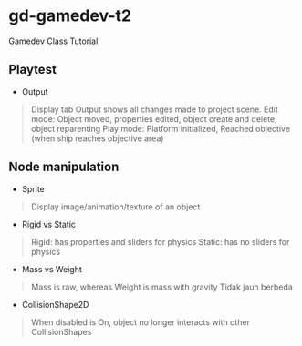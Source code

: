 # gd-gamedev-t2
Gamedev Class Tutorial

## Playtest
- Output
> Display tab Output shows all changes made to project scene. 
> Edit mode: Object moved, properties edited, object create and delete, object reparenting 
> Play mode: Platform initialized, Reached objective (when ship reaches objective area)

## Node manipulation
- Sprite
> Display image/animation/texture of an object

- Rigid vs Static
> Rigid: has properties and sliders for physics
> Static: has no sliders for physics

- Mass vs Weight
> Mass is raw, whereas Weight is mass with gravity
> Tidak jauh berbeda

- CollisionShape2D
> When disabled is On, object no longer interacts with other CollisionShapes

